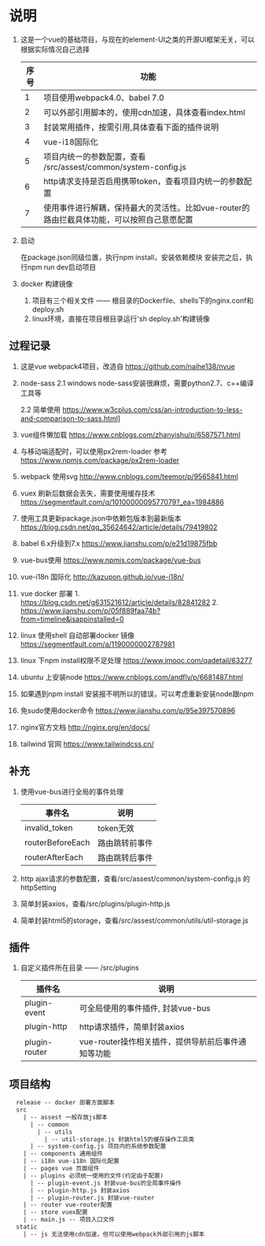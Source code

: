 
# 说明

1. 这是一个vue的基础项目，与现在的element-UI之类的开源UI框架无关，可以根据实际情况自己选择

    | 序号 | 功能 |
    |----|----|
    | 1 | 项目使用webpack4.0、babel 7.0 |
    | 2 | 可以外部引用脚本的，使用cdn加速，具体查看index.html |
    | 3 | 封装常用插件，按需引用,具体查看下面的插件说明 |
    | 4 | vue-i18国际化 |
    | 5 | 项目内统一的参数配置，查看 /src/assest/common/system-config.js|
    | 6 | http请求支持是否启用携带token，查看项目内统一的参数配置 |
    | 7 | 使用事件进行解耦，保持最大的灵活性。比如vue-router的路由拦截具体功能，可以按照自己意愿配置 |

2. 启动
  
      在package.json同级位置，执行npm install，安装依赖模块
      安装完之后，执行npm run dev启动项目

3. docker 构建镜像

      1. 项目有三个相关文件 —— 根目录的Dockerfile、shells下的nginx.conf和deploy.sh
      2. linux环境，直接在项目根目录运行'sh deploy.sh'构建镜像

## 过程记录

1. 这是vue webpack4项目，改造自 https://github.com/naihe138/nvue
2. node-sass
    2.1 windows node-sass安装很麻烦，需要python2.7、c++编译工具等

    2.2 简单使用 https://www.w3cplus.com/css/an-introduction-to-less-and-comparison-to-sass.html]

3. vue组件懒加载 https://www.cnblogs.com/zhanyishu/p/6587571.html
4. 与移动端适配时，可以使用px2rem-loader 参考 https://www.npmjs.com/package/px2rem-loader
5. webpack 使用svg http://www.cnblogs.com/teemor/p/9565841.html
6. vuex 刷新后数据会丢失，需要使用缓存技术 https://segmentfault.com/q/1010000009577079?_ea=1984886
7. 使用工具更新package.json中依赖包版本到最新版本 https://blog.csdn.net/qq_35624642/article/details/79419802
8. babel 6.x升级到7.x https://www.jianshu.com/p/e21d19875fbb
9. vue-bus使用 https://www.npmjs.com/package/vue-bus
10. vue-i18n 国际化 http://kazupon.github.io/vue-i18n/
11. vue docker 部署 
        1.  https://blog.csdn.net/g631521612/article/details/82841282
        2.  https://www.jianshu.com/p/05f889faa74b?from=timeline&isappinstalled=0
12. linux 使用shell 自动部署docker 镜像 https://segmentfault.com/a/1190000002787981
13. linux 下npm install权限不足处理 https://www.imooc.com/qadetail/63277
14. ubuntu 上安装node https://www.cnblogs.com/andfly/p/6681487.html
15. 如果遇到npm install 安装报不明所以的错误，可以考虑重新安装node跟npm
16. 免sudo使用docker命令 https://www.jianshu.com/p/95e397570896
17. nginx官方文档 http://nginx.org/en/docs/
18. tailwind 官网 https://www.tailwindcss.cn/

## 补充

1. 使用vue-bus进行全局的事件处理

    | 事件名| 说明 |
    |------ |-----|
    | invalid_token| token无效 |
    | routerBeforeEach | 路由跳转前事件 |
    | routerAfterEach | 路由跳转后事件 |

2. http ajax请求的参数配置，查看/src/assest/common/system-config.js 的httpSetting
3. 简单封装axios，查看/src/plugins/plugin-http.js
4. 简单封装html5的storage，查看/src/assest/common/utils/util-storage.js

## 插件

1. 自定义插件所在目录 —— /src/plugins

   | 插件名 | 说明 |
   | ------ | ---- |
   | plugin-event | 可全局使用的事件插件, 封装vue-bus |
   | plugin-http  | http请求插件，简单封装axios |
   | plugin-router | vue-router操作相关插件，提供导航前后事件通知等功能 |

## 项目结构

```txt
  release -- docker 部署方面脚本
  src
    | -- assest 一般存放js脚本
      | -- common
        | -- utils
          | -- util-storage.js 封装html5的缓存操作工具类
      | -- system-config.js 项目内的系统参数配置
    | -- components 通用组件
    | -- i18n vue-i18n 国际化配置
    | -- pages vue 页面组件
    | -- plugins 必须统一使用的文件(约定由于配置)
      | -- plugin-event.js 封装vue-bus的全局事件操作
      | -- plugin-http.js 封装axios
      | -- plugin-router.js 封装vue-router
    | -- router vue-router配置
    | -- store vuex配置
    | -- main.js -- 项目入口文件  
  static
    | -- js 无法使用cdn加速，但可以使用webpack外部引用的js脚本  
```
